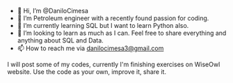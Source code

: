 - 👋 Hi, I’m @DaniloCimesa
- 👀 I’m Petroleum engineer with a recently found passion for coding.
- 🌱 I’m currently learning SQL but I want to learn Python also.
- 💞️ I’m looking to learn as much as I can. Feel free to share everything and anything about SQL and Data.
- 📫 How to reach me via danilocimesa3@gmail.com

I will post some of my codes, currently I'm finishing exercises on WiseOwl website. Use the code as your own, improve it, share it. 
 

<!---
DaniloCimesa/DaniloCimesa is a ✨ special ✨ repository because its `README.md` (this file) appears on your GitHub profile.
You can click the Preview link to take a look at your changes.
--->
